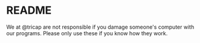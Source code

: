 # README
We at @tricap are not responsible if you damage someone's computer with our programs. Please only use these if you know how they work. 
